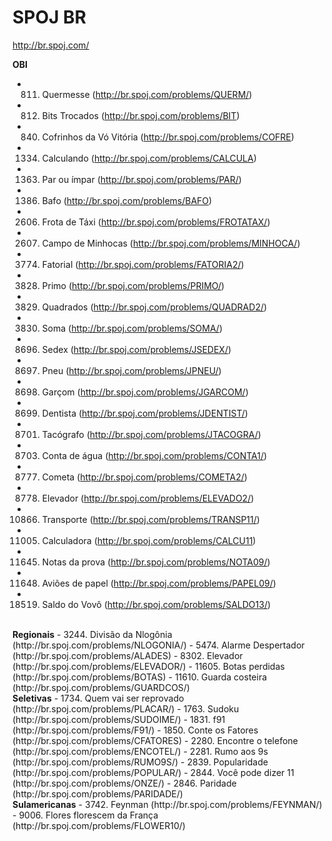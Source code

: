 SPOJ BR
=================================
http://br.spoj.com/

<b>OBI</b>
- 811. Quermesse (http://br.spoj.com/problems/QUERM/)
- 812. Bits Trocados (http://br.spoj.com/problems/BIT)
- 840. Cofrinhos da Vó Vitória (http://br.spoj.com/problems/COFRE)
- 1334. Calculando (http://br.spoj.com/problems/CALCULA)
- 1363. Par ou ímpar (http://br.spoj.com/problems/PAR/)
- 1386. Bafo (http://br.spoj.com/problems/BAFO)
- 2606. Frota de Táxi (http://br.spoj.com/problems/FROTATAX/)
- 2607. Campo de Minhocas (http://br.spoj.com/problems/MINHOCA/)
- 3774. Fatorial (http://br.spoj.com/problems/FATORIA2/)
- 3828. Primo (http://br.spoj.com/problems/PRIMO/)
- 3829. Quadrados (http://br.spoj.com/problems/QUADRAD2/)
- 3830. Soma (http://br.spoj.com/problems/SOMA/)
- 8696. Sedex (http://br.spoj.com/problems/JSEDEX/)
- 8697. Pneu (http://br.spoj.com/problems/JPNEU/)
- 8698. Garçom (http://br.spoj.com/problems/JGARCOM/)
- 8699. Dentista (http://br.spoj.com/problems/JDENTIST/)
- 8701. Tacógrafo (http://br.spoj.com/problems/JTACOGRA/)
- 8703. Conta de água (http://br.spoj.com/problems/CONTA1/)
- 8777. Cometa (http://br.spoj.com/problems/COMETA2/)
- 8778. Elevador (http://br.spoj.com/problems/ELEVADO2/)
- 10866. Transporte (http://br.spoj.com/problems/TRANSP11/)
- 11005. Calculadora (http://br.spoj.com/problems/CALCU11)
- 11645. Notas da prova (http://br.spoj.com/problems/NOTA09/)
- 11648. Aviões de papel (http://br.spoj.com/problems/PAPEL09/)
- 18519. Saldo do Vovô (http://br.spoj.com/problems/SALDO13/)

<br>
<b>Regionais</b>
- 3244. Divisão da Nlogônia (http://br.spoj.com/problems/NLOGONIA/)
- 5474. Alarme Despertador (http://br.spoj.com/problems/ALADES)
- 8302. Elevador (http://br.spoj.com/problems/ELEVADOR/)
- 11605. Botas perdidas (http://br.spoj.com/problems/BOTAS)
- 11610. Guarda costeira (http://br.spoj.com/problems/GUARDCOS/)

<br>
<b>Seletivas</b>
- 1734. Quem vai ser reprovado (http://br.spoj.com/problems/PLACAR/)
- 1763. Sudoku (http://br.spoj.com/problems/SUDOIME/)
- 1831. f91 (http://br.spoj.com/problems/F91/)
- 1850. Conte os Fatores (http://br.spoj.com/problems/CFATORES)
- 2280. Encontre o telefone (http://br.spoj.com/problems/ENCOTEL/)
- 2281. Rumo aos 9s (http://br.spoj.com/problems/RUMO9S/)
- 2839. Popularidade (http://br.spoj.com/problems/POPULAR/)
- 2844. Você pode dizer 11 (http://br.spoj.com/problems/ONZE/)
- 2846. Paridade (http://br.spoj.com/problems/PARIDADE/)

<br>
<b>Sulamericanas</b>
- 3742. Feynman (http://br.spoj.com/problems/FEYNMAN/)
- 9006. Flores florescem da França (http://br.spoj.com/problems/FLOWER10/)

